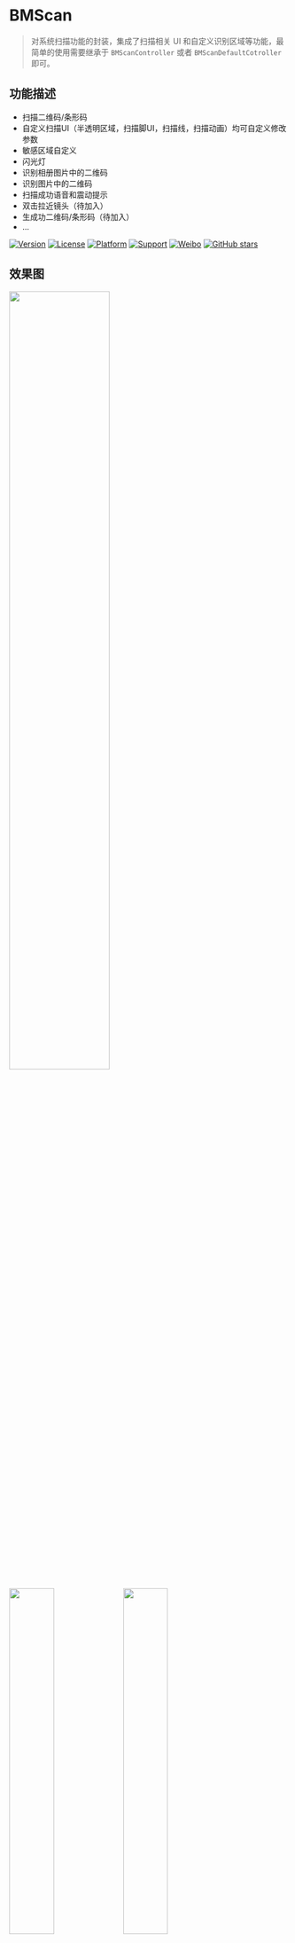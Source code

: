 # BMScan
> 对系统扫描功能的封装，集成了扫描相关 UI 和自定义识别区域等功能，最简单的使用需要继承于 `BMScanController` 或者 `BMScanDefaultCotroller`即可。     

## 功能描述
- 扫描二维码/条形码
- 自定义扫描UI（半透明区域，扫描脚UI，扫描线，扫描动画）均可自定义修改参数
- 敏感区域自定义
- 闪光灯
- 识别相册图片中的二维码
- 识别图片中的二维码
- 扫描成功语音和震动提示
- 双击拉近镜头（待加入）
- 生成功二维码/条形码（待加入）
- ...

 
[![Version](https://img.shields.io/cocoapods/v/BMScan.svg?style=flat)](http://cocoapods.org/pods/SMCustomViewXIB) 
[![License](https://img.shields.io/cocoapods/l/SMCustomViewXIB.svg?style=flat)](http://cocoapods.org/pods/SMCustomViewXIB) 
[![Platform](https://img.shields.io/cocoapods/p/SMCustomViewXIB.svg?style=flat)](http://cocoapods.org/pods/BMScan) 
[![Support](https://img.shields.io/badge/support-iOS%208%2B%20-blue.svg?style=flat)](https://www.apple.com/nl/ios/) 
[![Weibo](https://img.shields.io/badge/Sina微博-@梁大红-yellow.svg?style=flat)](http://weibo.com/liangdahong) 
[![GitHub stars](https://img.shields.io/github/stars/asiosldh/BMScan.svg)](https://github.com/asiosldh/BMScan/stargazers)

## 效果图 
<img src="image/6.gif" width="60%">
<img src="image/1.jpeg" width="40%">
<img src="image/2.jpg"  width="40%">
<img src="image/3.jpeg" width="40%">
<img src="image/4.jpg"  width="40%">
<img src="image/5.jpg"  width="40%">
>其中`半透明区域颜色`，`扫描区域尺寸和位置`，`扫描区域4脚的颜色`，`扫描线条的颜色和样式`均可以自定义。

## CocoaPods
CocoaPods is the recommended way to add BMScan to your project.
Add a pod entry for BMScan to your Podfile.

```Ruby
pod 'BMScan', '~> 0.1.7'
```		
Second, install BMScan into your project:

```Ruby
pod install
```

## 使用说明
###说明

###API说明
#### 扫描到内容时
```c
/**
 扫描到内容时回调
 */
- (void)scanCaptureWithValueString:(NSString *)valueString NS_REQUIRES_SUPER;
```
#### 扫描控制
```c
/**
 开始扫描
 */
- (void)startScanning NS_REQUIRES_SUPER;

/**
 结束扫描
 */
- (void)closureScanning NS_REQUIRES_SUPER;
```

#### 自定义透明扫描区域
```c
/**
 扫描区域 X 值
 */
- (CGFloat)areaX;

/**
 扫描区域 Y 值
 */
- (CGFloat)areaY;

/**
 扫描区域 Width 值
 */
- (CGFloat)areaWidth;

/**
 扫描区域 Height 值
 */
- (CGFloat)areaXHeight;
```

#### 标题距扫描区域的距离
```c
/**
 标题距扫描区域的距离
 */
- (CGFloat)areaTitleDistanceHeight;
```

#### 非扫描区域的颜色（半透明区域）
```c
/**
 非扫描区域的颜色
 */
- (UIColor *)areaColor;
```

#### 4个拐脚的颜色
```c
/**
 脚颜色
 */
- (UIColor *)feetColor;
```

#### 4个拐脚的颜色分别自定义
```c
/**
 左上脚颜色
 */
- (UIColor *)leftTopColor;

/**
 左下脚颜色
 */
- (UIColor *)leftBottonColor;

/**
 右上脚颜色
 */
- (UIColor *)rightTop;

/**
 右下脚颜色
 */
- (UIColor *)rightBotton;
```

#### 扫描线颜色
```c
/**
 扫描线条颜色

 @param scanController 扫描控制器
 @return 颜色值
 */
- (UIColor *)scanfLinInscanController:(BMScanController *)scanController;
```

#### 扫描条动画
```c
/**
 扫描线条动画
 */
- (BMScanLinViewAnimation)scanLinViewAnimation;
```

#### 扫描条类型
```c
/**
 扫描线条类型
 */
- (BMScanLin)scanLin;
```

#### 可识别区域
##### 设置可识别区域

>如果继承于`BMScanDefaultCotroller`不需要考虑，内部会由扫描区域来确定`可识别区域`,如果有特殊要求可才重写如下方法

```c
/**
 设置可以识别区域
 */
- (CGRect)rectOfInterest;
```

##### 动画时间

```c
/**
动画时间
*/
- (CFTimeInterval)animationDuration;
```

##### 是否隐藏闪光灯按钮 默认打开

```c
/**
是否隐藏闪光灯按钮 默认打开
*/
- (BOOL)hidenLightButton;
```

##### 刷新可识区域

```c
/**
 刷新可识区域
 */
- (void)updateRectOfInterest;
```

##### 刷新扫描UI
```c
/**
 刷新扫描UI
 */
- (void)updateScanUI;
```

### 方法预览

- 文档可能更新不及时，请以具体代码为准。
- [cocoapods在线文档](http://cocoadocs.org/docsets/BMScan/0.1.3/)

## Contacts
> 项目中示例代码暂未处理，只是简单的实现了部分演示，感谢[Color-Picker-for-iOS](https://github.com/hayashi311/Color-Picker-for-iOS)

##### Sina : [@梁大红](http://weibo.com/3205872327)
##### blog : [@idhong](http://idhong.com)
##### 有任何问题可与我联系

## License
BMScan is released under the [MIT license](LICENSE). 
